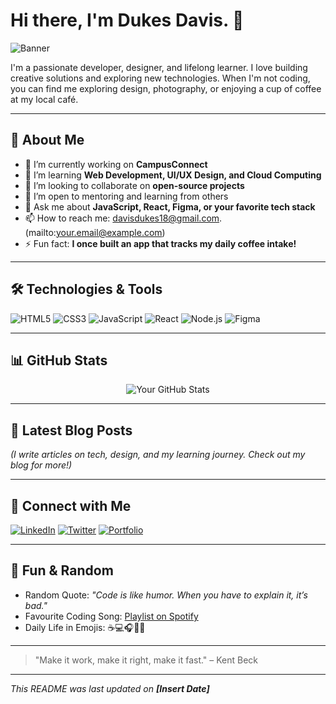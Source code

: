 # Hi there, I'm Dukes Davis. 👋

![Banner](https://yourdomain.com/path-to-your-banner-image.png)

I'm a passionate developer, designer, and lifelong learner. I love building creative solutions and exploring new technologies. When I'm not coding, you can find me exploring design, photography, or enjoying a cup of coffee at my local café.

---

## 🚀 About Me

- 🔭 I’m currently working on **CampusConnect**
- 🌱 I’m learning **Web Development, UI/UX Design, and Cloud Computing**
- 👯 I’m looking to collaborate on **open-source projects**
- 🤝 I’m open to mentoring and learning from others
- 💬 Ask me about **JavaScript, React, Figma, or your favorite tech stack**
- 📫 How to reach me: davisdukes18@gmail.com. (mailto:your.email@example.com)
- ⚡ Fun fact: **I once built an app that tracks my daily coffee intake!**

---

## 🛠️ Technologies & Tools

![HTML5](https://img.shields.io/badge/HTML5-E34F26?style=for-the-badge&logo=html5&logoColor=white)
![CSS3](https://img.shields.io/badge/CSS3-1572B6?style=for-the-badge&logo=css3&logoColor=white)
![JavaScript](https://img.shields.io/badge/JavaScript-F7DF1E?style=for-the-badge&logo=javascript&logoColor=black)
![React](https://img.shields.io/badge/React-61DAFB?style=for-the-badge&logo=react&logoColor=black)
![Node.js](https://img.shields.io/badge/Node.js-339933?style=for-the-badge&logo=nodedotjs&logoColor=white)
![Figma](https://img.shields.io/badge/Figma-F24E1E?style=for-the-badge&logo=figma&logoColor=white)
<!-- Add other badges as needed -->

---

## 📊 GitHub Stats

<p align="center">
  <img src="https://github-readme-stats.vercel.app/api?username=dukes-snr&show_icons=true&theme=radical" alt="Your GitHub Stats" />
</p>

---

## 📝 Latest Blog Posts

<!-- BLOG-POST-LIST:START 
- [Post Title Example](https://yourblog.com/post-title)
- [Another Great Post](https://yourblog.com/another-post)
<!-- BLOG-POST-LIST:END -->

*(I write articles on tech, design, and my learning journey. Check out my blog for more!)*

---

## 💬 Connect with Me

[![LinkedIn](https://img.shields.io/badge/LinkedIn-0A66C2?style=for-the-badge&logo=Linkedin&logoColor=white)](https://www.linkedin.com/in/yourprofile)
[![Twitter](https://img.shields.io/badge/Twitter-1DA1F2?style=for-the-badge&logo=twitter&logoColor=white)](https://twitter.com/yourhandle)
[![Portfolio](https://img.shields.io/badge/Portfolio-000?style=for-the-badge)](https://yourportfolio.com)

---

## 🎉 Fun & Random

- Random Quote: *"Code is like humor. When you have to explain it, it’s bad."*
- Favourite Coding Song: [Playlist on Spotify](https://open.spotify.com/playlist/yourplaylistid)
- Daily Life in Emojis: ☕️💻🎧🚴‍♂️

---

> "Make it work, make it right, make it fast." – Kent Beck

---

_This README was last updated on **[Insert Date]**_
